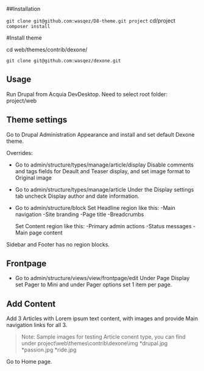 ##Installation

`git clone git@github.com:wasqez/D8-theme.git project`
cd/project
`composer install`

#Install theme

cd web/themes/contrib/dexone/

`git clone git@github.com:wasqez/dexone.git`

## Usage

Run Drupal from Acquia DevDesktop. 
Need to select root folder: project/web


## Theme settings
Go to Drupal Administration Appearance and install and set default Dexone theme.

Overrides:

* Go to admin/structure/types/manage/article/display
  Disable comments and tags fields for Deault and Teaser display, and set image format to Original image
* Go to admin/structure/types/manage/article
  Under the Display settings tab uncheck Display author and date information.
* Go to admin/structure/block
  Set Headline region like this:
  -Main navigation
  -Site branding
  -Page title
  -Breadcrumbs
  
  Set Content region like this:
  -Primary admin actions
  -Status messages
  -Main page content
  
 Sidebar and Footer has no region blocks.
 
## Frontpage
 * Go to admin/structure/views/view/frontpage/edit
  Under Page Display set Pager to Mini and under Pager options set 1 item per page.

## Add Content

Add 3 Articles with Lorem ipsum text content, with images and provide Main navigation links for all 3.
>Note: Sample images for testing Article conent type, you can find under project\web\themes\contrib\dexone\img
*drupal.jpg
*passion.jpg
*ride.jpg

Go to Home page.

